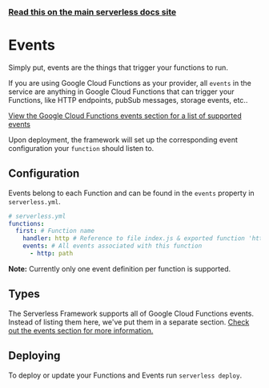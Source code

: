 <!--
title: Serverless Framework - Google Cloud Functions Guide - Events
menuText: Events
menuOrder: 6
description: Configuring Google Cloud Functions Events in the Serverless Framework
layout: Doc
-->

<!-- DOCS-SITE-LINK:START automatically generated  -->
### [Read this on the main serverless docs site](https://www.serverless.com/framework/docs/providers/google/guide/events)
<!-- DOCS-SITE-LINK:END -->

# Events

Simply put, events are the things that trigger your functions to run.

If you are using Google Cloud Functions as your provider, all `events` in the service are anything in Google Cloud Functions that can trigger your Functions, like HTTP endpoints, pubSub messages, storage events, etc..

[View the Google Cloud Functions events section for a list of supported events](../events)

Upon deployment, the framework will set up the corresponding event configuration your `function` should listen to.

## Configuration

Events belong to each Function and can be found in the `events` property in `serverless.yml`.

```yml
# serverless.yml
functions:
  first: # Function name
    handler: http # Reference to file index.js & exported function 'http'
    events: # All events associated with this function
      - http: path
```

**Note:** Currently only one event definition per function is supported.

## Types

The Serverless Framework supports all of Google Cloud Functions events. Instead of listing them here, we've put them in a separate section. [Check out the events section for more information.](../events)

## Deploying

To deploy or update your Functions and Events run `serverless deploy`.
